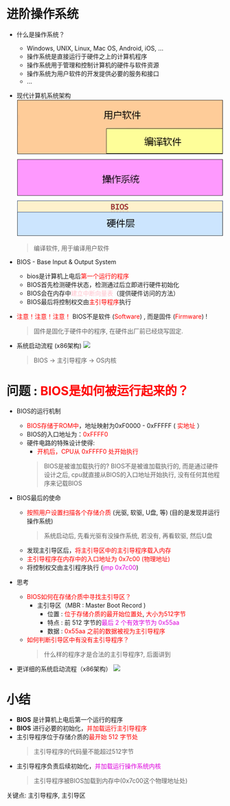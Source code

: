 # 进阶操作系统

- 什么是操作系统？
    - Windows, UNIX, Linux, Mac OS, Android, iOS, ...
    - 操作系统是直接运行于硬件之上的计算机程序
    - 操作系统用于管理和控制计算机的硬件与软件资源
    - 操作系统为用户软件的开发提供必要的服务和接口
    - ...

- 现代计算机系统架构
    ![](vx_images/001_1.png)
    > 编译软件, 用于编译用户软件

- BIOS - Base Input & Output System
    - bios是计算机上电后<font color=red>第一个运行的程序</font>
    - BIOS首先检测硬件状态，检测通过后立即进行硬件初始化
    - BIOS会在内存中<font color=pink>建立中断向量表</font>（提供硬件访问的方法）
    - BIOS最后将控制权交由<font color=red>主引导程序</font>执行

- <font color=red>注意！注意！注意！</font>
    BIOS不是软件 (<font color=red>Software</font>) , 而是固件 (<font color=red>Firmware</font>)  !
    > 固件是固化于硬件中的程序, 在硬件出厂前已经烧写固定.

- 系统启动流程 (x86架构)
    ![](_v_images_001/2.png)
    > BIOS -> 主引导程序 -> OS内核

# 问题 : <font color=red>BIOS是如何被运行起来的？</font>
- BIOS的运行机制
    - <font color=red>BIOS存储于ROM中</font>，地址映射为0xF0000 - 0xFFFFF ( <font color=red>实地址</font> ）
    - BIOS的入口地址为：<font color=red>0xFFFF0</font>
    - 硬件电路的特殊设计使得:
        - <font color=red>开机后，CPU从 0xFFFF0 处开始执行</font>
        > BIOS是被谁加载执行的?
        > BIOS不是被谁加载执行的, 而是通过硬件设计之后, cpu就直接从BIOS的入口地址开始执行, 没有任何其他程序来记载BIOS

- BIOS最后的使命
    - <font color=red>按照用户设置扫描各个存储介质</font> (光驱, 软驱, U盘, 等) (目的是发现并运行操作系统)
        > 系统启动后, 先看光驱有没操作系统, 若没有, 再看软驱, 然后U盘
    - 发现主引导区后，<font color=red>将主引导区中的主引导程序载入内存</font>
    - <font color=red>主引导程序在内存中的入口地址为 0x7c00 (物理地址)</font>
    - 将控制权交由主引程序执行 (<font color=#d0d>jmp 0x7c00</font>)

- 思考
    - <font color=red>BIOS如何在存储介质中寻找主引导区？</font>
        - 主引导区（MBR : Master Boot Record )
            - 位置 : <font color=red>位于存储介质的最开始位置处</font>, <font color=red>大小为512字节</font>
            - 特点 : 前 512 字节的<font color=#d0d>最后 2 个有效字节为 0x55aa</font>
            - 数据 : <font color=red>0x55aa 之前的数据被视为主引导程序</font>
    - <font color=red>如何判断引导区中有没有主引导程序？</font>
        > 什么样的程序才是合法的主引导程序?, 后面讲到

- 更详细的系统启动流程（x86架构）
![](_v_images_001/3.png)

# 小结
- **BIOS** 是计算机上电后第一个运行的程序
- **BIOS** 进行必要的初始化，<font color=red>并加载运行主引导程序</font>
- 主引导程序位于存储介质的<font color=red>最开始 512 字节处</font>
    > 主引导程序的代码量不能超过512字节
- 主引导程序负责后续初始化，<font color=#d0d>并加载运行操作系统内核</font>
    > 主引导程序被BIOS加载到内存中(0x7c00这个物理地址处)

关键点: 主引导程序, 主引导区